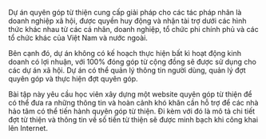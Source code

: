 Dự án quyên góp từ thiện cung cấp giải pháp cho các tác pháp nhân là doanh nghiệp xã hội, được quyền huy động và nhận tài trợ dưới các hình thức
khác nhau từ các cá nhân, doanh nghiệp, tổ chức phi chính phủ và các tổ chức khác của Việt Nam và nước ngoài. 

Bên cạnh đó, dự án không có kế hoạch thực hiện bất kì hoạt động kinh doanh có lợi nhuận, với 100% đóng góp từ cộng đồng sẽ được sử dụng 
cho các dự án xã hội. Dự án có thể quản lý thông tin người dùng, quản lý đợt quyên góp và thực hiện đợt quyên góp.

Bài tập này yêu cầu học viên xây dựng một website quyên góp từ thiện để có thể đưa ra những thông tin và hoàn cảnh khó khăn cần hỗ trợ để các 
nhà hảo tâm có thể tiến hành quyên góp từ thiện. Đi kèm với đó là mô tả chi tiết đợt từ thiện và thông tin 
về số tiền từ thiện sẽ được minh bạch khi công khai lên Internet.
